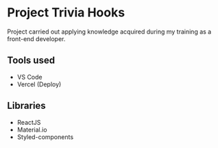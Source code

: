 # Project Trivia Hooks

Project carried out applying knowledge acquired during my training as a front-end developer.

## Tools used

 - VS Code
 - Vercel (Deploy)

 ## Libraries

 - ReactJS
 - Material.io
 - Styled-components